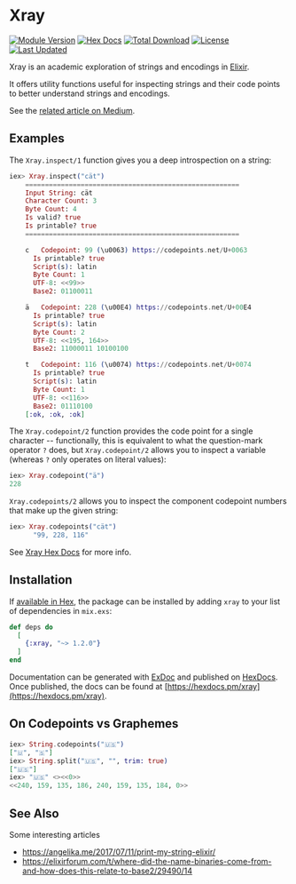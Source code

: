 # Xray

[![Module Version](https://img.shields.io/hexpm/v/xray.svg)](https://hex.pm/packages/xray)
[![Hex Docs](https://img.shields.io/badge/hex-docs-lightgreen.svg)](https://hexdocs.pm/xray/)
[![Total Download](https://img.shields.io/hexpm/dt/xray.svg)](https://hex.pm/packages/xray)
[![License](https://img.shields.io/hexpm/l/xray.svg)](https://hex.pm/packages/xray)
[![Last Updated](https://img.shields.io/github/last-commit/fireproofsocks/xray.svg)](https://github.com/fireproofsocks/xray/commits/master)

Xray is an academic exploration of strings and encodings in [Elixir](https://elixir-lang.org/).

It offers utility functions useful for inspecting strings and their code points to better understand strings and encodings.

See the [related article on Medium](https://betterprogramming.pub/string-encodings-decoded-4818b4e30cb3).

## Examples

The `Xray.inspect/1` function gives you a deep introspection on a string:

```elixir
iex> Xray.inspect("cät")
    ======================================================
    Input String: cät
    Character Count: 3
    Byte Count: 4
    Is valid? true
    Is printable? true
    ======================================================

    c   Codepoint: 99 (\u0063) https://codepoints.net/U+0063
      Is printable? true
      Script(s): latin
      Byte Count: 1
      UTF-8: <<99>>
      Base2: 01100011

    ä   Codepoint: 228 (\u00E4) https://codepoints.net/U+00E4
      Is printable? true
      Script(s): latin
      Byte Count: 2
      UTF-8: <<195, 164>>
      Base2: 11000011 10100100

    t   Codepoint: 116 (\u0074) https://codepoints.net/U+0074
      Is printable? true
      Script(s): latin
      Byte Count: 1
      UTF-8: <<116>>
      Base2: 01110100
    [:ok, :ok, :ok]
```

The `Xray.codepoint/2` function provides the code point for a single character -- functionally, this is equivalent to what the question-mark operator `?` does, but `Xray.codepoint/2` allows you to inspect a variable (whereas `?` only operates on literal values):

```elixir
iex> Xray.codepoint("ä")
228
```

`Xray.codepoints/2` allows you to inspect the component codepoint numbers that make up the given string:

```elixir
iex> Xray.codepoints("cät")
      "99, 228, 116"
```

See [Xray Hex Docs](https://hexdocs.pm/xray/Xray.html) for more info.

## Installation

If [available in Hex](https://hex.pm/docs/publish), the package can be installed
by adding `xray` to your list of dependencies in `mix.exs`:

```elixir
def deps do
  [
    {:xray, "~> 1.2.0"}
  ]
end
```

Documentation can be generated with [ExDoc](https://github.com/elixir-lang/ex_doc)
and published on [HexDocs](https://hexdocs.pm). Once published, the docs can
be found at [https://hexdocs.pm/xray](https://hexdocs.pm/xray).

## On Codepoints vs Graphemes

```elixir
iex> String.codepoints("🇺🇸")
["🇺", "🇸"]
iex> String.split("🇺🇸", "", trim: true)
["🇺🇸"]
iex> "🇺🇸" <><<0>>
<<240, 159, 135, 186, 240, 159, 135, 184, 0>>
```

## See Also

Some interesting articles

- <https://angelika.me/2017/07/11/print-my-string-elixir/>
- <https://elixirforum.com/t/where-did-the-name-binaries-come-from-and-how-does-this-relate-to-base2/29490/14>
